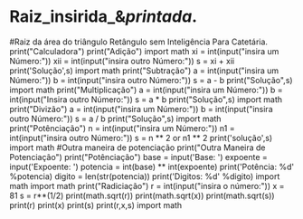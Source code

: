 # Raiz_insirida_&_printada_.
#Raiz da área do triângulo Retângulo sem Inteligência Para Catetária.
print("Calculadora")
print("Adição")
import math
xi = int(input("insira um Número:"))
xii = int(input("insira outro Número:"))
s = xi + xii
print('Solução',s)
import math
print("Subtração")
a = int(input("insira um Número:"))
b = int(input("insira outro Número:"))
s = a - b
print("Solução",s)
import math
print("Multiplicação")
a = int(input("insira um Número:"))
b = int(input("Insira outro Número:"))
s = a * b
print("Solução",s)
import math
print("Divizão")
a = int(input("insira um Número:"))
b = int(input("insira outro Número:"))
s = a / b
print("Solução",s)
import math
print("Potênciação")
n = int(input("insira um Número:"))
n1 = int(input("insira outro Número:"))
s = n ** 2 or n1 ** 2
print('solução',s)
import math
#Outra maneira de potenciação 
print("Outra Maneira de Potenciação")
print("Potênciação")
base = input('Base: ')
expoente = input('Expoente: ')
potencia = int(base) ** int(expoente)
print('Potência: %d' %potencia)
digito = len(str(potencia))
print('Digitos: %d' %digito)
import math
import math
print("Radiciação")
r = int(input("insira o número:"))
x = 81
s = r**(1/2)
print(math.sqrt(r))
print(math.sqrt(x))
print(math.sqrt(s))
print(r)
print(x)
print(s)
print(r,x,s)
import math
